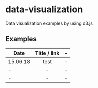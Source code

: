 # data-visualization
Data visualization examples by using d3.js

## Examples

| Date        | Title / link           | -  |
| ------------- |:-------------:| -----:|
|  15.06.18    | test | - |
| -      | -      |   - |
| - | -      |    - |



